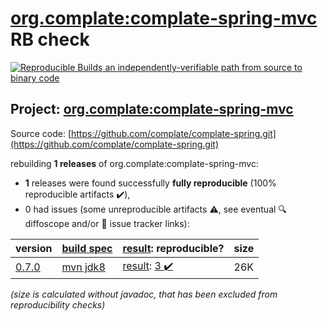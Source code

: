 [org.complate:complate-spring-mvc](https://central.sonatype.com/artifact/org.complate/complate-spring-mvc/0.7.0/versions) RB check
=======

[![Reproducible Builds](https://reproducible-builds.org/images/logos/rb.svg) an independently-verifiable path from source to binary code](https://reproducible-builds.org/)

## Project: [org.complate:complate-spring-mvc](https://central.sonatype.com/artifact/org.complate/complate-spring-mvc/0.7.0/versions)

Source code: [https://github.com/complate/complate-spring.git](https://github.com/complate/complate-spring.git)

rebuilding **1 releases** of org.complate:complate-spring-mvc:
- **1** releases were found successfully **fully reproducible** (100% reproducible artifacts :heavy_check_mark:),
- 0 had issues (some unreproducible artifacts :warning:, see eventual :mag: diffoscope and/or :memo: issue tracker links):

| version | [build spec](/BUILDSPEC.md) | [result](https://reproducible-builds.org/docs/jvm/): reproducible? | size |
| -- | --------- | ------ | -- |
| [0.7.0](https://central.sonatype.com/artifact/org.complate/complate-spring-mvc/0.7.0/pom) | [mvn jdk8](complate-spring-mvc-0.7.0.buildspec) | [result](complate-spring-mvc-0.7.0.buildinfo): [3 :heavy_check_mark: ](complate-spring-mvc-0.7.0.buildcompare) | 26K |

<i>(size is calculated without javadoc, that has been excluded from reproducibility checks)</i>
